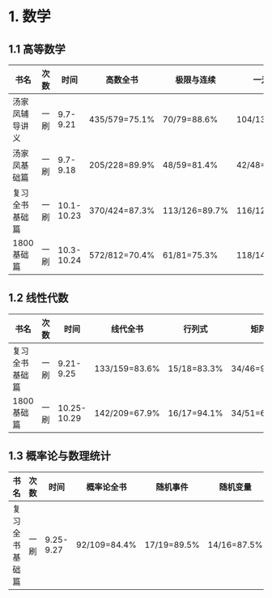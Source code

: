 # 1. 数学

## 1.1 高等数学

<div class="acc-table">

| 书名 | 次数 | 时间 | 高数全书 | 极限与连续 | 一元微分 | 多元微分 | 微分方程 | 一元积分 | 多元积分 | 曲线曲面积分 | 无穷级数 | 空间解析几何 |
| --- | --- | --- | --- | --- | --- | --- | --- | --- | --- | --- | --- | --- |
| 汤家凤辅导讲义 | 一刷 | 9.7-9.21 | 435/579=75.1% | 70/79=88.6% | 104/136=76.5% | 44/51=86.3% | 35/47=74.5% | 67/101=66.3% | 37/52=71.2% | 33/40=82.5% | 31/59=52.5% | 14/14=100% |
| 汤家凤基础篇 | 一刷 | 9.7-9.18 | 205/228=89.9% | 48/59=81.4% | 42/48=87.5% | 29/29=100% | 23/24=95.8% | 51/56=91.1% | 12/12=100% | - | - | - |
| 复习全书基础篇 | 一刷 | 10.1-10.23 | 370/424=87.3%  | 113/126=89.7% | 116/123=94.3% | 30/36=83.3% | 21/22=95.5% | 27/42=64.3% | 33/40=82.5% | - | 21/25=84% | 9/10=90% |
| 1800基础篇 | 一刷 | 10.3-10.24 | 572/812=70.4% | 61/81=75.3% | 118/143=82.5% | 61/74=82.4% | 56/72=77.8% | 97/153=63.4% | 38/63=60.3% | 52/88=59.1% | 56/94=59.6% | 33/44=75% |


</div>


## 1.2 线性代数

<div class="acc-table">

| 书名 | 次数 | 时间 | 线代全书 | 行列式 | 矩阵 | 向量 | 线性方程组 | 特征值 | 二次型 |
| --- | --- | --- | --- | --- | --- | --- | --- | --- | --- |
| 复习全书基础篇 | 一刷 | 9.21-9.25 | 133/159=83.6% | 15/18=83.3% | 34/46=94.4% | 19/28=67.9% | 20/23=87.0% | 25/32=78.1% | 20/22=91.0% | 
| 1800基础篇 | 一刷 | 10.25-10.29 | 142/209=67.9% | 16/17=94.1% | 34/51=66.7% | 22/27=81.5% | 21/30=70% | 29/54=53.7% | 20/30=66.7% |

</div>

## 1.3 概率论与数理统计

<div class="acc-table">

| 书名 | 次数 | 时间 | 概率论全书 | 随机事件 | 随机变量 | 多维随机变量 | 数字特征 | 大数定律 | 数理统计 | 参数估计 | 假设检验 |
| --- | --- | --- | --- | --- | --- | --- | --- | --- | --- | --- | --- |
| 复习全书基础篇 | 一刷 | 9.25-9.27 | 92/109=84.4% | 17/19=89.5% | 14/16=87.5% | 17/19=89.5% | 14/17=82.3% | 5/5=100% | 10/14=71.4% | 11/14=78.6% | 4/5=80% |

</div>
